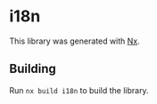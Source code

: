 # i18n

This library was generated with [Nx](https://nx.dev).

## Building

Run `nx build i18n` to build the library.
